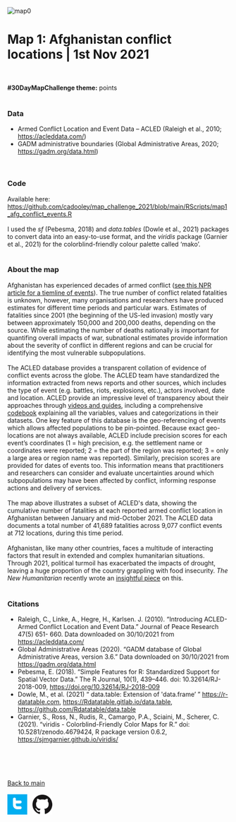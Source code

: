 
![map0](/maps/map1_post.png)

# Map 1: Afghanistan conflict locations | 1st Nov 2021

<br />

**#30DayMapChallenge theme:** points <br />
<br />

### Data

- Armed Conflict Location and Event Data – ACLED (Raleigh et al., 2010; https://acleddata.com/) <br />
- GADM administrative boundaries (Global Administrative Areas, 2020; https://gadm.org/data.html) <br />
<br />

### Code

Available here: https://github.com/cadooley/map_challenge_2021/blob/main/RScripts/map1_afg_conflict_events.R <br />
<br />
I used the *sf* (Pebesma, 2018) and *data.tables* (Dowle et al., 2021) packages to convert data into an easy-to-use format, and the *viridis* package (Garnier et al., 2021) for the colorblind-friendly colour palette called ‘mako’. <br />
<br />

### About the map

Afghanistan has experienced decades of armed conflict ([see this NPR article for a tiemline of events](https://www.npr.org/2021/08/19/1028472005/afghanistan-conflict-timeline?t=1635582485925)). The true number of conflict related fatalities is unknown, however, many organisations and researchers have produced estimates for different time periods and particular wars. Estimates of fatalities since 2001 (the beginning of the US-led invasion) mostly vary between approximately 150,000 and 200,000 deaths, depending on the source.
While estimating the number of deaths nationally is important for quantifing overall impacts of war, subnational estimates provide information about the severity of conflict in different regions and can be crucial for identifying the most vulnerable subpopulations. 
<br />
<br />
The ACLED database provides a transparent collation of evidence of conflict events across the globe. The ACLED team have standardized the information extracted from news reports and other sources, which includes the type of event (e.g. battles, riots, explosions, etc.), actors involved, date and location. ACLED provide an impressive level of transparency about their approaches through [videos and guides](https://acleddata.com/resources/general-guides/), including a comprehensive [codebook](https://acleddata.com/acleddatanew/wp-content/uploads/dlm_uploads/2019/01/ACLED_Codebook_2019FINAL.docx.pdf) explaining all the variables, values and categorizations in their datasets. One key feature of this database is the geo-referencing of events which allows affected populations to be pin-pointed. Because exact geo-locations are not always available, ACLED include precision scores for each event’s coordinates (1 = high precision, e.g. the settlement name or coordinates were reported; 2 = the part of the region was reported; 3 = only a large area or region name was reported). Similarly, precision scores are provided for dates of events too. This information means that practitioners and researchers can consider and evaluate uncertainties around which subpopulations may have been affected by conflict, informing response actions and delivery of services.<br />
<br />
The map above illustrates a subset of ACLED's data, showing the cumulative number of fatalities at each reported armed conflict location in Afghanistan between January and mid-October 2021. The ACLED data documents a total number of 41,689 fatalities across 9,077 conflict events at 712 locations, during this time period. <br />
<br />
Afghanistan, like many other countries, faces a multitude of interacting factors that result in extended and complex humanitarian situations. Through 2021, political turmoil has exacerbated the impacts of drought, leaving a huge proportion of the country grappling with food insecurity. *The New Humanitarian* recently wrote an [insightful piece](https://www.thenewhumanitarian.org/news/2021/10/6/rural-drought-to-urban-shortages-Afghanistans-new-hungry) on this. <br />
<br />

### Citations

- Raleigh, C., Linke, A., Hegre, H., Karlsen. J. (2010). “Introducing ACLED-Armed Conflict Location and Event Data.” Journal of Peace Research 47(5) 651- 660. Data downloaded on 30/10/2021 from  https://acleddata.com/
- Global Administrative Areas (2020). “GADM database of Global Administrative Areas, version 3.6.” Data downloaded on 30/10/2021 from https://gadm.org/data.html
- Pebesma, E. (2018). “Simple Features for R: Standardized Support for Spatial Vector Data.” The R Journal, 10(1), 439–446. doi: 10.32614/RJ-2018-009, https://doi.org/10.32614/RJ-2018-009
- Dowle, M., et al. (2021) “ data.table: Extension of 'data.frame’ ” https://r-datatable.com, https://Rdatatable.gitlab.io/data.table, https://github.com/Rdatatable/data.table
- Garnier, S., Ross, N., Rudis, R., Camargo, P.A., Sciaini, M., Scherer, C. (2021). “viridis - Colorblind-Friendly Color Maps for R.” doi: 10.5281/zenodo.4679424, R package version 0.6.2, https://sjmgarnier.github.io/viridis/

<br /> <br /> <br /> <br />
[Back to main](https://cadooley.github.io/)
<br /> <br />
[![twitter](/maps/twitter_t_logo_small.png)](https://twitter.com/Claire_Dooley)
&nbsp;
[![github](/maps/GitHub-Mark-64px_small.png)](https://github.com/cadooley)
